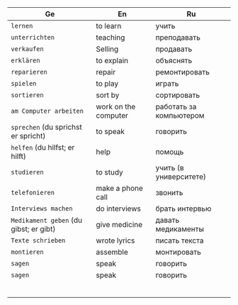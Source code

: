 | Ge                                      | En                   | Ru                      |
|-----------------------------------------|----------------------|-------------------------|
| `lernen`                                | to learn             | учить                   |
| `unterrichten`                          | teaching             | преподавать             |
| `verkaufen`                             | Selling              | продавать               |
| `erklären`                              | to explain           | объяснять               |
| `reparieren`                            | repair               | ремонтировать           |
| `spielen`                               | to play              | играть                  |
| `sortieren`                             | sort by              | сортировать             |
| `am Computer arbeiten`                  | work on the computer | работать за компьютером |
| `sprechen` (du sprichst er spricht)     | to speak             | говорить                |
| `helfen` (du hilfst; er hilft)          | help                 | помощь                  |
| `studieren`                             | to study             | учить (в университете)  |
| `telefonieren`                          | make a phone call    | звонить                 |
| `Interviews machen`                     | do interviews        | брать интервью          |
| `Medikament geben`  (du gibst; er gibt) | give medicine        | давать медикаменты      |
| `Texte schrieben`                       | wrote lyrics         | писать текста           |
| `montieren`                             | assemble             | монтировать             |
| `sagen`                                 | speak                | говорить                |
| `sagen`                                 | speak                | говорить                |
|                                         |                      |                         |
|                                         |                      |                         |
|                                         |                      |                         |
|                                         |                      |                         |
|                                         |                      |                         |
|                                         |                      |                         |















